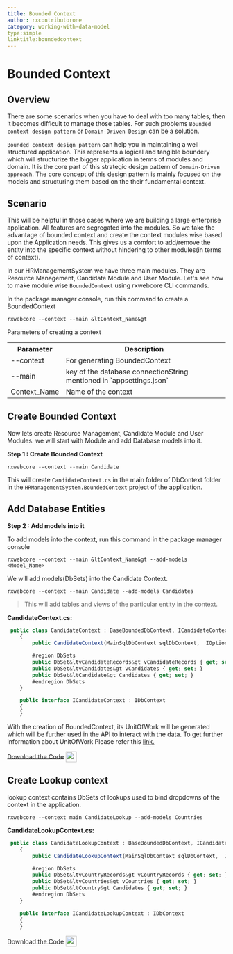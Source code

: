 ```yaml
---
title: Bounded Context
author: rxcontributorone
category: working-with-data-model  
type:simple
linktitle:boundedcontext
---
```

# Bounded Context

## Overview 

There are some scenarios when you have to deal with too many tables, then it becomes difficult to manage those tables. For such problems `Bounded context design pattern` or `Domain-Driven Design` can be a solution.

`Bounded context design pattern` can help you in maintaining a well structured application. This represents a logical and tangible boundery which will structurize the bigger application in terms of modules and domain. It is the core part of this strategic design pattern of `Domain-Driven approach`. The core concept of this design pattern is mainly focused on the models and structuring them based on the their fundamental context. 


## Scenario
This will be helpful in those cases where we are building a large enterprise application. All features are segregated into the modules. So we take the advantage of bounded context and create the context modules wise based upon the Application needs. This gives us a comfort to add/remove the entity into the specific context without hindering to other modules(in terms of context).

In our HRManagementSystem we have three main modules. They are Resource Management, Candidate Module and User Module. Let's see how to make module wise `BoundedContext` using rxwebcore CLI commands.

In the package manager console, run this command to create a BoundedContext

`````
rxwebcore --context --main &ltContext_Name&gt
`````

Parameters of creating a context 

<table class="table table-bordered table-striped">
<tr><th>Parameter</th><th>Description</th></tr>
<tr><td>--context</td><td>For generating BoundedContext</td></tr>
<tr><td>--main</td><td>key of the database connectionString mentioned in `appsettings.json`</td></tr>
<tr><td>Context_Name</td><td>Name of the context</td></tr>
</table>

## Create Bounded Context

Now lets create Resource Management, Candidate Module and User Modules. we will start with  Module and add Database models into it.

**Step 1 : Create Bounded Context**

`````
rxwebcore --context --main Candidate
`````

This will create `CandidateContext.cs` in the main folder of DbContext folder in the `HRManagementSystem.BoundedContext` project of the application. 

## Add Database Entities

**Step 2 : Add models into it**

To add models into the context, run this command in the package manager console

`````
rxwebcore --context --main &ltContext_Name&gt --add-models <Model_Name>
`````

We will add models(DbSets) into the Candidate Context.

`````
rxwebcore --context --main Candidate --add-models Candidates
`````

> This will add tables and views of the particular entity in the context.


**CandidateContext.cs:** 
````js
 public class CandidateContext : BaseBoundedDbContext, ICandidateContext
    {
        public CandidateContext(MainSqlDbContext sqlDbContext,  IOptions&ltDatabaseConfig&gt databaseConfig, IHttpContextAccessor contextAccessor,TenantDbConnectionInfo tenantDbConnection): base(sqlDbContext, databaseConfig.Value, contextAccessor,tenantDbConnection){ }

        #region DbSets
        public DbSet&ltvCandidateRecords&gt vCandidateRecords { get; set; }
        public DbSet&ltvCandidates&gt vCandidates { get; set; }
        public DbSet&ltCandidate&gt Candidates { get; set; }
        #endregion DbSets
    }

    public interface ICandidateContext : IDbContext
    {
    }
```` 

With the creation of BoundedContext, its UnitOfWork will be generated which will be further used in the API to interact with the data. To get further information about UnitOfWork Please refer this <a href="/rx-web-core/working-with-data-model/data-operations/overview" class="redirect-link" target="_blank">link.</a>

<a role="button" target="_blank" class="git-link-button" href="https://github.com/rxweb/RxWebCore/blob/master/src/Samples/AspNetCore/Documentation%20Examples/HumanResourceApplication/HumanResourceApplication.BoundedContext/DbContext/Main/CandidateContext.cs"><span style="vertical-align: middle">Download the Code</span><img class="_3-99 img" src="https://scontent.famd5-1.fna.fbcdn.net/v/t39.2365-6/21630666_872184906282544_8997395837269049344_n.png?_nc_cat=106&amp;_nc_ohc=ixvAzbNREvgAX9AAb7C&amp;_nc_ht=scontent.famd5-1.fna&amp;oh=738ee91e1ae8331712186222788828a0&amp;oe=5ED55A8A" height="25" alt="" style="vertical-align:middle;margin-left: 4px;max-width: 654px;"></a>

## Create Lookup context
lookup context contains DbSets of lookups used to bind dropdowns of the context in the application. 

`````
rxwebcore --context main CandidateLookup --add-models Countries
`````

**CandidateLookupContext.cs:** 
````js
 public class CandidateLookupContext : BaseBoundedDbContext, ICandidateLookupContext
    {
        public CandidateLookupContext(MainSqlDbContext sqlDbContext,  IOptions<DatabaseConfig> databaseConfig, IHttpContextAccessor contextAccessor,TenantDbConnectionInfo tenantDbConnection): base(sqlDbContext, databaseConfig.Value, contextAccessor,tenantDbConnection){ }

        #region DbSets
        public DbSet&ltvCountryRecords&gt vCountryRecords { get; set; }
        public DbSet&ltvCountries&gt vCountries { get; set; }
        public DbSet&ltCountry&gt Candidates { get; set; }
        #endregion DbSets
    }

    public interface ICandidateLookupContext : IDbContext
    {
    }
```` 

<a role="button" target="_blank" class="git-link-button" href="https://github.com/rxweb/RxWebCore/blob/master/src/Samples/AspNetCore/Documentation%20Examples/HumanResourceApplication/HumanResourceApplication.BoundedContext/DbContext/Main/CandidateLookupContext.cs"><span style="vertical-align: middle">Download the Code</span><img class="_3-99 img" src="https://scontent.famd5-1.fna.fbcdn.net/v/t39.2365-6/21630666_872184906282544_8997395837269049344_n.png?_nc_cat=106&amp;_nc_ohc=ixvAzbNREvgAX9AAb7C&amp;_nc_ht=scontent.famd5-1.fna&amp;oh=738ee91e1ae8331712186222788828a0&amp;oe=5ED55A8A" height="25" alt="" style="vertical-align:middle;margin-left: 4px;max-width: 654px;"></a>